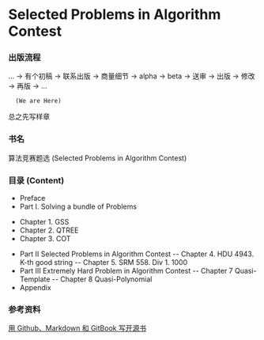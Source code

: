 Selected Problems in Algorithm Contest
======

### 出版流程
  ... -> 有个初稿  -> 联系出版 -> 商量细节 -> alpha -> beta -> 送审 -> 出版 -> 修改 -> 再版 -> ...
  
      (We are Here)

总之先写样章

### 书名
算法竞赛题选 (Selected Problems in Algorithm Contest)

### 目录 (Content)

- Preface
- Part I. Solving a bundle of Problems
+ Chapter 1. GSS
+ Chapter 2. QTREE
+ Chapter 3. COT
- Part II Selected Problems in Algorithm Contest
-- Chapter 4. HDU 4943. K-th good string
-- Chapter 5. SRM 558. Div 1. 1000
- Part III Extremely Hard Problem in Algorithm Contest 
-- Chapter 7 Quasi-Template
-- Chapter 8 Quasi-Polynomial
- Appendix


### 参考资料
[用 Github、Markdown 和 GitBook 写开源书](http://my.oschina.net/waylau/blog/355179)

[](http://user.qzone.qq.com/251815992/blog/1396717742)


